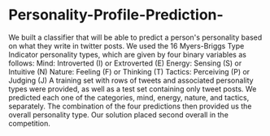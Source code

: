 # Personality-Profile-Prediction-
We built a classifier that will be able to predict a person's personality based on what they write in twitter posts. We used the 16 Myers-Briggs Type Indicator personality types, which are given by four binary variables as follows: Mind: Introverted (I) or Extroverted (E) Energy: Sensing (S) or Intuitive (N) Nature: Feeling (F) or Thinking (T) Tactics: Perceiving (P) or Judging (J) A training set with rows of tweets and associated personality types were provided, as well as a test set containing only tweet posts. We predicted each one of the categories, mind, energy, nature, and tactics, separately. The combination of the four predictions then provided us the overall personality type. Our solution placed second overall in the competition.

